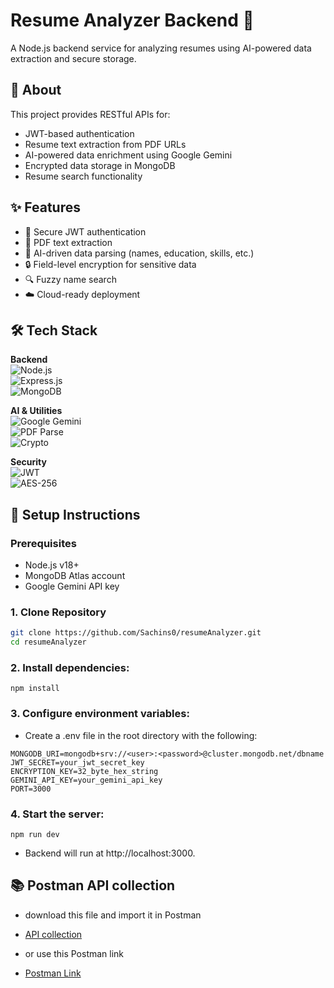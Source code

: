 # Resume Analyzer Backend 🚀

A Node.js backend service for analyzing resumes using AI-powered data extraction and secure storage.

## 📖 About

This project provides RESTful APIs for:
- JWT-based authentication
- Resume text extraction from PDF URLs
- AI-powered data enrichment using Google Gemini
- Encrypted data storage in MongoDB
- Resume search functionality

## ✨ Features

- 🔐 Secure JWT authentication
- 📄 PDF text extraction
- 🤖 AI-driven data parsing (names, education, skills, etc.)
- 🔒 Field-level encryption for sensitive data
- 🔍 Fuzzy name search
- ☁️ Cloud-ready deployment

## 🛠 Tech Stack

**Backend**  
![Node.js](https://img.shields.io/badge/Node.js-18+-339933?logo=nodedotjs)  
![Express.js](https://img.shields.io/badge/Express.js-4.18-000000?logo=express)  
![MongoDB](https://img.shields.io/badge/MongoDB-7.0-47A248?logo=mongodb)

**AI & Utilities**  
![Google Gemini](https://img.shields.io/badge/Google%20Gemini-API-4285F4?logo=google)  
![PDF Parse](https://img.shields.io/badge/PDF%20Parse-1.1-FF6C37?logo=adobeacrobatreader)  
![Crypto](https://img.shields.io/badge/Node.js%20Crypto-Builtin-339933)

**Security**  
![JWT](https://img.shields.io/badge/JWT-Auth-000000?logo=jsonwebtokens)  
![AES-256](https://img.shields.io/badge/AES-256_CBC-5C3EE6)

## 🚀 Setup Instructions

### Prerequisites
- Node.js v18+
- MongoDB Atlas account
- Google Gemini API key

### 1. Clone Repository
```bash
git clone https://github.com/Sachins0/resumeAnalyzer.git
cd resumeAnalyzer
```

### 2. Install dependencies:
```
npm install
```

### 3. Configure environment variables:

- Create a .env file in the root directory with the following:
```
MONGODB_URI=mongodb+srv://<user>:<password>@cluster.mongodb.net/dbname
JWT_SECRET=your_jwt_secret_key
ENCRYPTION_KEY=32_byte_hex_string
GEMINI_API_KEY=your_gemini_api_key
PORT=3000
```
### 4. Start the server:
```
npm run dev
```

- Backend will run at http://localhost:3000.

## 📚 Postman API collection
- download this file and import it in Postman

- [API collection](./assets/resumeAnalyzer.postman_collection.json)

- or use this Postman link
- [Postman Link](https://www.postman.com/payload-geoscientist-97921483/workspace/myprojects/collection/32759854-dc5b19a7-a720-41f9-a9c3-86c63420cb14?action=share&creator=32759854&active-environment=32759854-ba73e635-9365-4646-b3ec-16326adea851)
